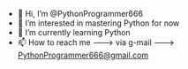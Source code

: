 - 👋 Hi, I’m @PythonProgrammer666
- 👀 I’m interested in mastering Python for now
- 🌱 I’m currently learning Python
- 📫 How to reach me ---> via g-mail ---> PythonProgrammer666@gmail.com

<!---
PythonProgrammer666/PythonProgrammer666 is a ✨ special ✨ repository because its `README.md` (this file) appears on your GitHub profile.
You can click the Preview link to take a look at your changes.
--->
